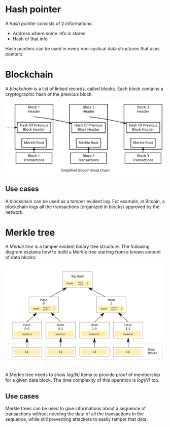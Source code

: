 # Hash pointer

A *hash pointer* consists of 2 informations:

- Address where some info is stored
- Hash of that info

Hash pointers can be used in every non-cyclical data structures that uses pointers.

# Blockchain

A *blockchain* is a list of linked records, called blocks. Each block contains a cryptographic hash of the previous block.

![](./images/blockchain.svg)

## Use cases

A blockchain can be used as a tamper evident log. For example, in Bitcoin, a blockchain logs all the transactions (organized in blocks) approved by the network.

# Merkle tree

A *Merkle tree* is a tamper evident binary tree structure.
The following diagram explains how to build a Merkle tree starting from a known amount of data blocks:

![](./images/merkle-tree.png)

A Merkle tree needs to show *log(N)* items to provide proof of membership for a given data block. The time complexity of this operation is *log(N)* too.

## Use cases

Merkle trees can be used to give informations about a sequence of transactions without needing the data of all the transactions in the sequence, while still preventing attackers to easily tamper that data.
